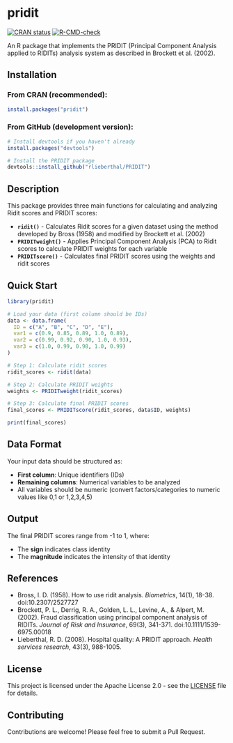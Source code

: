# pridit

[![CRAN status](https://www.r-pkg.org/badges/version/pridit)](https://CRAN.R-project.org/package=pridit)
[![R-CMD-check](https://github.com/rlieberthal/PRIDIT/workflows/R-CMD-check/badge.svg)](https://github.com/rlieberthal/PRIDIT/actions)

An R package that implements the PRIDIT (Principal Component Analysis applied to RIDITs) analysis system as described in Brockett et al. (2002).

## Installation

### From CRAN (recommended):
```r
install.packages("pridit")
```

### From GitHub (development version):
```r
# Install devtools if you haven't already
install.packages("devtools")

# Install the PRIDIT package
devtools::install_github("rlieberthal/PRIDIT")
```

## Description

This package provides three main functions for calculating and analyzing Ridit scores and PRIDIT scores:

- **`ridit()`** - Calculates Ridit scores for a given dataset using the method developed by Bross (1958) and modified by Brockett et al. (2002)
- **`PRIDITweight()`** - Applies Principal Component Analysis (PCA) to Ridit scores to calculate PRIDIT weights for each variable
- **`PRIDITscore()`** - Calculates final PRIDIT scores using the weights and ridit scores

## Quick Start

```r
library(pridit)

# Load your data (first column should be IDs)
data <- data.frame(
  ID = c("A", "B", "C", "D", "E"),
  var1 = c(0.9, 0.85, 0.89, 1.0, 0.89),
  var2 = c(0.99, 0.92, 0.90, 1.0, 0.93),
  var3 = c(1.0, 0.99, 0.98, 1.0, 0.99)
)

# Step 1: Calculate ridit scores
ridit_scores <- ridit(data)

# Step 2: Calculate PRIDIT weights
weights <- PRIDITweight(ridit_scores)

# Step 3: Calculate final PRIDIT scores
final_scores <- PRIDITscore(ridit_scores, data$ID, weights)

print(final_scores)
```

## Data Format

Your input data should be structured as:
- **First column**: Unique identifiers (IDs)
- **Remaining columns**: Numerical variables to be analyzed
- All variables should be numeric (convert factors/categories to numeric values like 0,1 or 1,2,3,4,5)

## Output

The final PRIDIT scores range from -1 to 1, where:
- The **sign** indicates class identity
- The **magnitude** indicates the intensity of that identity

## References

- Bross, I. D. (1958). How to use ridit analysis. *Biometrics*, 14(1), 18-38. doi:10.2307/2527727
- Brockett, P. L., Derrig, R. A., Golden, L. L., Levine, A., & Alpert, M. (2002). Fraud classification using principal component analysis of RIDITs. *Journal of Risk and Insurance*, 69(3), 341-371. doi:10.1111/1539-6975.00018
- Lieberthal, R. D. (2008). Hospital quality: A PRIDIT approach. *Health services research*, 43(3), 988-1005.

## License

This project is licensed under the Apache License 2.0 - see the [LICENSE](LICENSE) file for details.

## Contributing

Contributions are welcome! Please feel free to submit a Pull Request.
